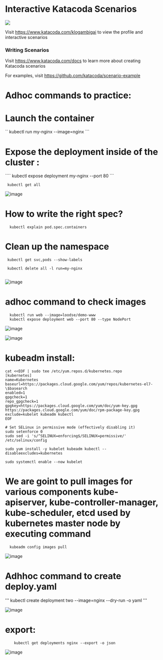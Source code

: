 # Interactive Katacoda Scenarios

[![](http://shields.katacoda.com/katacoda/klogambigai/count.svg)](https://www.katacoda.com/klogambigai "Get your profile on Katacoda.com")

Visit https://www.katacoda.com/klogambigai to view the profile and interactive scenarios

### Writing Scenarios
Visit https://www.katacoda.com/docs to learn more about creating Katacoda scenarios

For examples, visit https://github.com/katacoda/scenario-example



# Adhoc commands to practice:

# Launch the container

``  	kubectl run my-nginx --image=nginx  ```

# Expose the deployment inside of the cluster :
  
  ```` kubectl expose deployment my-nginx --port 80 ```
  
  
 ```  kubectl get all ```
 
 ![image](https://user-images.githubusercontent.com/54719289/118693829-59722e80-b803-11eb-9c63-a45f87a6fca7.png)


# How to write the right spec?
```   kubectl explain pod.spec.containers  ```


# Clean up the namespace

``` 
 kubectl get svc,pods --show-labels
 
 kubectl delete all -l run=my-nginx 
 
```
![image](https://user-images.githubusercontent.com/54719289/118694473-02208e00-b804-11eb-90d0-d5af7093f061.png)

# adhoc command to check images
```
  kubectl run web --image=loodse/demo-www
  kubectl expose deployment web --port 80 --type NodePort
```

![image](https://user-images.githubusercontent.com/54719289/118696630-66dce800-b806-11eb-834a-c134c1083f8e.png)

![image](https://user-images.githubusercontent.com/54719289/118696676-73f9d700-b806-11eb-9345-7a97e4e84dcb.png)



# kubeadm install:
```
cat <<EOF | sudo tee /etc/yum.repos.d/kubernetes.repo
[kubernetes]
name=Kubernetes
baseurl=https://packages.cloud.google.com/yum/repos/kubernetes-el7-\$basearch
enabled=1
gpgcheck=1
repo_gpgcheck=1
gpgkey=https://packages.cloud.google.com/yum/doc/yum-key.gpg https://packages.cloud.google.com/yum/doc/rpm-package-key.gpg
exclude=kubelet kubeadm kubectl
EOF

# Set SELinux in permissive mode (effectively disabling it)
sudo setenforce 0
sudo sed -i 's/^SELINUX=enforcing$/SELINUX=permissive/' /etc/selinux/config

sudo yum install -y kubelet kubeadm kubectl --disableexcludes=kubernetes

sudo systemctl enable --now kubelet

```

# We are goint to pull images for various components kube-apiserver, kube-controller-manager, kube-scheduler, etcd used by kubernetes master node by executing command

```   kubeadm config images pull  ```

![image](https://user-images.githubusercontent.com/54719289/118697522-48c3b780-b807-11eb-9189-595b044d2396.png)



# Adhhoc command to create deploy.yaml

''' kubectl create deployment two --image=nginx --dry-run -o yaml  '''

![image](https://user-images.githubusercontent.com/54719289/118702539-f71e2b80-b80c-11eb-975e-62766eb86125.png)


# export:

``` kubectl get deployments nginx --export -o yaml  
    kubectl get deployments nginx --export -o json
```
![image](https://user-images.githubusercontent.com/54719289/118703349-e7ebad80-b80d-11eb-9896-5fa9dfc4937b.png)






